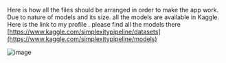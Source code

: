 Here is how all the files should be arranged in order to make the app work. 
Due to nature of models and its size. all the models are available in Kaggle. 
Here is the link to my profile . please find all the models there [https://www.kaggle.com/simplexitypipeline/datasets](https://www.kaggle.com/simplexitypipeline/models)

![image](https://github.com/user-attachments/assets/a03d58d8-31cb-450e-bf67-c1a26ba44261)

